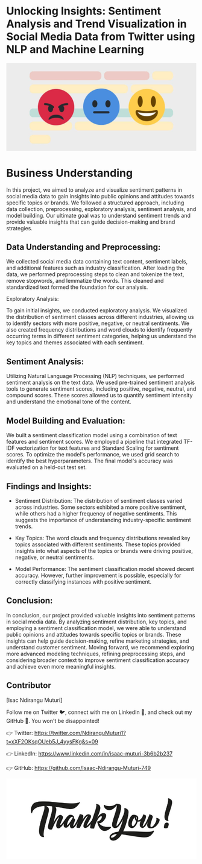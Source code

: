 # Unlocking Insights: Sentiment Analysis and Trend Visualization in Social Media Data from Twitter using NLP and Machine Learning
![sentimentanalysis](images/sentimentanalysis.png)

# Business Understanding

In this project, we aimed to analyze and visualize sentiment patterns in social media data to gain insights into public opinions and attitudes towards specific topics or brands. We followed a structured approach, including data collection, preprocessing, exploratory analysis, sentiment analysis, and model building. Our ultimate goal was to understand sentiment trends and provide valuable insights that can guide decision-making and brand strategies.

## Data Understanding and Preprocessing:

We collected social media data containing text content, sentiment labels, and additional features such as industry classification. After loading the data, we performed preprocessing steps to clean and tokenize the text, remove stopwords, and lemmatize the words. This cleaned and standardized text formed the foundation for our analysis.

Exploratory Analysis:

To gain initial insights, we conducted exploratory analysis. We visualized the distribution of sentiment classes across different industries, allowing us to identify sectors with more positive, negative, or neutral sentiments. We also created frequency distributions and word clouds to identify frequently occurring terms in different sentiment categories, helping us understand the key topics and themes associated with each sentiment.

## Sentiment Analysis:

Utilizing Natural Language Processing (NLP) techniques, we performed sentiment analysis on the text data. We used pre-trained sentiment analysis tools to generate sentiment scores, including positive, negative, neutral, and compound scores. These scores allowed us to quantify sentiment intensity and understand the emotional tone of the content.

## Model Building and Evaluation:

We built a sentiment classification model using a combination of text features and sentiment scores. We employed a pipeline that integrated TF-IDF vectorization for text features and Standard Scaling for sentiment scores. To optimize the model's performance, we used grid search to identify the best hyperparameters. The final model's accuracy was evaluated on a held-out test set.

## Findings and Insights:

- Sentiment Distribution: The distribution of sentiment classes varied across industries. Some sectors exhibited a more positive sentiment, while others had a higher frequency of negative sentiments. This suggests the importance of understanding industry-specific sentiment trends.

- Key Topics: The word clouds and frequency distributions revealed key topics associated with different sentiments. These topics provided insights into what aspects of the topics or brands were driving positive, negative, or neutral sentiments.

- Model Performance: The sentiment classification model showed decent accuracy. However, further improvement is possible, especially for correctly classifying instances with positive sentiment.

## Conclusion:

In conclusion, our project provided valuable insights into sentiment patterns in social media data. By analyzing sentiment distribution, key topics, and employing a sentiment classification model, we were able to understand public opinions and attitudes towards specific topics or brands. These insights can help guide decision-making, refine marketing strategies, and understand customer sentiment. Moving forward, we recommend exploring more advanced modeling techniques, refining preprocessing steps, and considering broader context to improve sentiment classification accuracy and achieve even more meaningful insights.

## Contributor
[Isac Ndirangu Muturi]

Follow me on Twitter 🐦, connect with me on LinkedIn 🔗, and check out my GitHub 🐙. You won't be disappointed!

👉 Twitter: https://twitter.com/NdiranguMuturi1?t=xXF2OKsqOUeb5J_4yysFKg&s=09

👉 LinkedIn: https://www.linkedin.com/in/isaac-muturi-3b6b2b237

👉 GitHub: https://github.com/Isaac-Ndirangu-Muturi-749

![thankyouimage](images/thankyouimage.png)